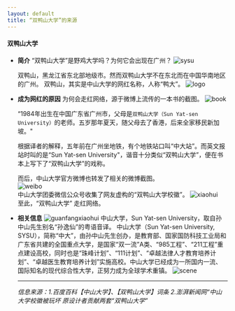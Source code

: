 ```yaml
---
layout: default
title: “双鸭山大学”的来源
---
```


#### 双鸭山大学
* **简介**
     “双鸭山大学”是野鸡大学吗？为何它会出现在广州？ 
    ![sysu](https://ss2.baidu.com/6ONYsjip0QIZ8tyhnq/it/u=529154087,264723631&fm=173&s=F589783357485D490278C5DE0300D0B2&w=567&h=319&img.JPEG)

    双鸭山，黑龙江省东北部地级市。然而双鸭山大学不在东北而在中国华南地区的广州。
    双鸭山，其实是中山大学的网红名称，人称“鸭大”。
    ![logo](https://ss2.baidu.com/6ONYsjip0QIZ8tyhnq/it/u=3222299456,1102700722&fm=173&s=E6DB31D24BB2F1E1057D9C4E0300A0F5&w=367&h=370&img.JPEG)
* **成为网红的原因**
    为何会走红网络，源于微博上流传的一本书的截图。
    ![book](https://ss1.baidu.com/6ONXsjip0QIZ8tyhnq/it/u=704974237,2580059069&fm=173&s=70A99D57DD9440DE54C5B5C90300F035&w=600&h=625&img.JPEG)    
      
    “1984年出生在中国广东省广州市，父母是`双鸭山大学（Sun Yat-sen University）`的老师。五岁那年夏天，随父母去了香港，后来全家移民新加坡。"
      

    根据译者的解释，五年前在广州坐地铁，有个地铁站口叫“中大站”。而英文报站时叫的是“Sun Yat-sen University"，谐音十分类似“双鸭山大学”，便在书本上写下了“双鸭山大学”的戏称。
      
    而后，中山大学官方微博也转发了相关的微博截图。  
    ![weibo](https://ss1.baidu.com/6ONXsjip0QIZ8tyhnq/it/u=1518829756,1630985676&fm=173&s=66C0B81B595E74CE46ED05D1010050B2&w=600&h=462&img.JPEG)  
    中山大学团委微信公众号收集了网友虚构的“双鸭山大学校徽”。
    ![xiaohui](http://p2.ifengimg.com/fck/2017_26/02190a39764db01_w600_h260.jpg)  
    至此，“双鸭山大学” 走红网络。

* **相关信息**
    ![guanfangxiaohui](https://gss3.bdstatic.com/7Po3dSag_xI4khGkpoWK1HF6hhy/baike/w%3D268%3Bg%3D0/sign=05e5d58a0224ab18e016e6310dc181f0/b3119313b07eca8032bb094b9a2397dda04483db.jpg)
    中山大学，Sun Yat-sen University，取自孙中山先生别名“孙逸仙”的粤语音译。
    中山大学（Sun Yat-sen University, SYSU），简称“中大”，由孙中山先生创办，是教育部、国家国防科技工业局和广东省共建的全国重点大学，是国家“双一流”A类、“985工程”、“211工程”重点建设高校，同时也是“珠峰计划”、“111计划”、“卓越法律人才教育培养计划”、“卓越医生教育培养计划”实施高校。中山大学已经成为一所国内一流、国际知名的现代综合性大学，正努力成为全球学术重镇。
    ![scene](https://gss0.bdstatic.com/94o3dSag_xI4khGkpoWK1HF6hhy/baike/c0%3Dbaike116%2C5%2C5%2C116%2C38/sign=3fd9cd808426cffc7d27b7e0d86821f5/29381f30e924b899219dc22168061d950a7bf602.jpg)

    -------------------------------------------------------------------------------
    *信息来源：1.百度百科【中山大学】、【双鸭山大学】词条*
             *2.澎湃新闻网“中山大学校徽被玩坏 原设计者贡献两套“双鸭山大学”*
            